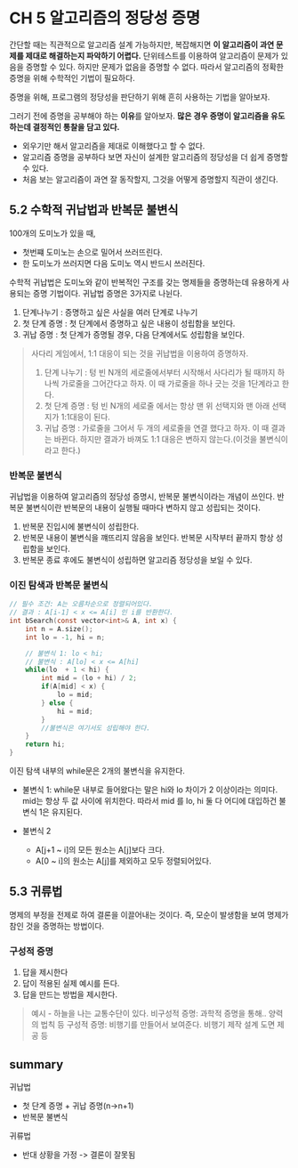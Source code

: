 # CH 5 알고리즘의 정당성 증명

간단할 때는 직관적으로 알고리즘 설계 가능하지만, 복잡해지면 **이 알고리즘이 과연 문제를 제대로 해결하는지 파악하기 어렵다.** 단위테스트를 이용하여 알고리즘이 문제가 있음을 증명할 수 있다. 하지만 문제가 없음을 증명할 수 없다. 따라서 알고리즘의 정확한 증명을 위해 수학적인 기법이 필요하다.

증명을 위해, 프로그램의 정당성을 판단하기 위해 흔히 사용하는 기법을 알아보자.

그러기 전에 증명을 공부해야 하는 **이유**를 알아보자. **많은 경우 증명이 알고리즘을 유도하는데 결정적인 통찰을 담고 있다.**

- 외우기만 해서 알고리즘을 제대로 이해했다고 할 수 없다.
- 알고리즘 증명을 공부하다 보면 자신이 설계한 알고리즘의 정당성을 더 쉽게 증명할 수 있다.
- 처음 보는 알고리즘이 과연 잘 동작할지, 그것을 어떻게 증명할지 직관이 생긴다.

## 5.2 수학적 귀납법과 반복문 불변식

100개의 도미노가 있을 때,

- 첫번쨰 도미노는 손으로 밀어서 쓰러뜨린다.
- 한 도미노가 쓰러지면 다음 도미노 역시 반드시 쓰러진다.

수학적 귀납법은 도미노와 같이 반복적인 구조를 갖는 명제들을 증명하는데 유용하게 사용되는 증명 기법이다. 귀납법 증명은 3가지로 나뉜다.

1. 단계나누기 : 증명하고 싶은 사실을 여러 단계로 나누기
1. 첫 단계 증명 : 첫 단계에서 증명하고 싶은 내용이 성립함을 보인다.
1. 귀납 증명 : 첫 단계가 증명될 경우, 다음 단계에서도 성립함을 보인다.

> 사다리 게임에서, 1:1 대응이 되는 것을 귀납법을 이용하여 증명하자.
> 1. 단계 나누기 : 텅 빈 N개의 세로줄에서부터 시작해서 사다리가 될 때까지 하나씩 가로줄을 그어간다고 하자. 이 때 가로줄을 하나 긋는 것을 1단계라고 한다.
> 2. 첫 단계 증명 : 텅 빈 N개의 세로줄 에서는 항상 맨 위 선택지와 맨 아래 선택지가 1:1대응이 된다.
> 3. 귀납 증명 : 가로줄을 그어서 두 개의 세로줄을 연결 했다고 하자. 이 때 결과는 바뀐다. 하지만 결과가 바껴도 1:1 대응은 변하지 않는다.(이것을 불변식이라고 한다.)


### 반복문 불변식

귀납법을 이용하여 알고리즘의 정당성 증명시, 반복문 불변식이라는 개념이 쓰인다. 반복문 불변식이란 반복문의 내용이 실행될 때마다 변하지 않고 성립되는 것이다.

1. 반복문 진입시에 불변식이 성립한다.
2. 반복문 내용이 불변식을 꺠뜨리지 않음을 보인다. 반복문 시작부터 끝까지 항상 성립함을 보인다.
3. 반복문 종료 후에도 불변식이 성립하면 알고리즘 정당성을 보일 수 있다.

### 이진 탐색과 반복문 불변식

```C
// 필수 조건: A는 오름차순으로 정렬되어있다.
// 결과 : A[i-1] < x <= A[i] 인 i를 반환한다.
int bSearch(const vector<int>& A, int x) {
    int n = A.size();
    int lo = -1, hi = n;

    // 불변식 1: lo < hi;
    // 불변식 : A[lo] < x <= A[hi]
    while(lo  + 1 < hi) {
        int mid = (lo + hi) / 2;
        if(A[mid] < x) {
            lo = mid;
        } else {
            hi = mid;
        }
        //불변식은 여기서도 성립해야 한다.
    }
    return hi;
}
```

이진 탐색 내부의 while문은 2개의 불변식을 유지한다.

- 불변식 1: while문 내부로 들어왔다는 말은 hi와 lo 차이가 2 이상이라는 의미다. mid는 항상 두 값 사이에 위치한다. 따라서 mid 를 lo, hi 둘 다 어디에 대입하건 불변식 1은 유지된다.

- 불변식 2
    - A[j+1 ~ i]의 모든 원소는 A[j]보다 크다.
    - A[0 ~ i]의 원소는 A[j]를 제외하고 모두 정렬되어있다.

## 5.3 귀류법

명제의 부정을 전제로 하여 결론을 이끌어내는 것이다. 즉, 모순이 발생함을 보여 명제가 참인 것을 증명하는 방법이다.

### 구성적 증명

1. 답을 제시한다
2. 답이 적용된 실제 예시를 든다.
3. 답을 만드는 방법을 제시한다.

> 예시 - 하늘을 나는 교통수단이 있다.
> 비구성적 증명: 과학적 증명을 통해.. 양력의 법칙 등
> 구성적 증명: 비행기를 만들어서 보여준다. 비행기 제작 설계 도면 제공 등


## summary

귀납법
- 첫 단계 증명 + 귀납 증명(n->n+1)
- 반복문 불변식

귀류법
- 반대 상황을 가정 -> 결론이 잘못됨
